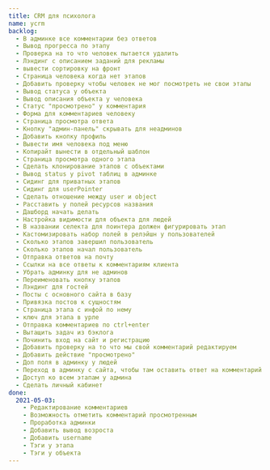 ```yaml
---
title: CRM для психолога
name: ycrm
backlog:
  - В админке все комментарии без ответов
  - Вывод прогресса по этапу
  - Проверка на то что человек пытается удалить
  - Лэндинг с описанием заданий для рекламы
  - вывести сортировку на фронт
  - Страница человека когда нет этапов
  - Добавить проверку чтобы человек не мог посмотреть не свои этапы
  - Вывод статуса у объекта
  - Вывод описания объекта у человека
  - Статус "просмотрено" у комментария
  - Форма для комментариев человеку
  - Страница просмотра ответа
  - Кнопку "админ-панель" скрывать для неадминов
  - Добавить кнопку профиль
  - Вывести имя человека под меню
  - Копирайт вынести в отдельный шаблон
  - Страница просмотра одного этапа
  - Сделать клонирование этапов с объектами
  - Вывод status у pivot таблиц в админке
  - Сидинг для приватных этапов
  - Сидинг для userPointer
  - Сделать отношение между user и object
  - Расставить у полей ресурсов названия
  - Дашборд начать делать
  - Настройка видимости для объекта для людей
  - В названии селекта для поинтера должен фигурировать этап
  - Кастомизировать набор полей в релэйшн у пользователей
  - Сколько этапов завершил пользователь
  - Сколько этапов начал пользователь
  - Отправка ответов на почту
  - Ссылки на все ответы к комментариям клиента
  - Убрать админку для не админов
  - Переименовать кнопку этапов
  - Лэндинг для гостей
  - Посты с основного сайта в базу
  - Привязка постов к сущностям
  - Страница этапа с инфой по нему
  - ключ для этапа в урле
  - Отправка комментариев по ctrl+enter
  - Вытащить задач из бэклога
  - Починить вход на сайт и регистрацию
  - Добавить проверку на то что мы свой комментарий редактируем
  - Добавить действие "просмотрено"
  - Доп поля в админку у людей
  - Переход в админку с сайта, чтобы там оставить ответ на комментарий
  - Доступ ко всем этапам у админа
  - Сделать личный кабинет
done:
  2021-05-03:
    - Редактирование комментариев
    - Возможность отметить комментарий просмотренным
    - Проработка админки
    - Добавить вывод возроста
    - Добавить username
    - Тэги у этапа
    - Тэги у объекта
---
```

